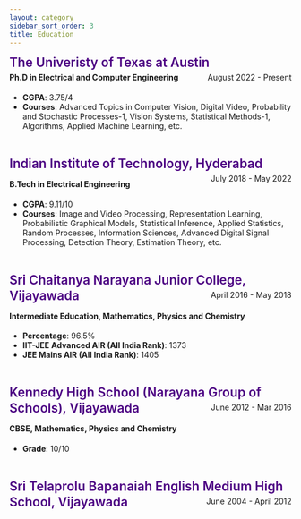 ```yaml
---
layout: category
sidebar_sort_order: 3
title: Education
---
```


<!-- Content of Work-Experience Page -->
<div markdown=1>
<p></p>
<span style="font-size: 1.40rem; font-weight: 600; color:Indigo; line-height: 1.25; margin-top: 1rem; margin-bottom: 0.5rem;"> The Univeristy of Texas at Austin </span><span style="float: right; line-height: 1.25; margin-top: 0.25rem; margin-bottom: 0.5rem;">August 2022 - Present</span>
<h4 style="margin-top:0.25rem">Ph.D in Electrical and Computer Engineering</h4>
<ul>
<li><strong>CGPA</strong>: 3.75/4</li>
<li><strong>Courses</strong>: Advanced Topics in Computer Vision, Digital Video, Probability and Stochastic Processes-1, Vision Systems, Statistical Methods-1, Algorithms, Applied Machine Learning, etc.</li>
</ul>
<br>

<span style="font-size: 1.40rem; font-weight: 600; color:Indigo; line-height: 1.25; margin-top: 1rem; margin-bottom: 0.5rem;"> Indian Institute of Technology, Hyderabad </span><span style="float: right; line-height: 1.25; margin-top: 0.25rem; margin-bottom: 0.5rem;">July 2018 - May 2022</span>
<h4 style="margin-top:0.25rem">B.Tech in Electrical Engineering</h4>
<ul>
<li><strong>CGPA</strong>: 9.11/10</li>
<li><strong>Courses</strong>: Image and Video Processing, Representation Learning, Probabilistic Graphical Models, Statistical Inference, Applied Statistics, Random Processes, Information Sciences, Advanced Digital Signal Processing, Detection Theory, Estimation Theory, etc.</li>
</ul>
<br>

<span style="font-size: 1.40rem; font-weight: 600; color:Indigo; line-height: 1.25; margin-top: 1rem; margin-bottom: 0.5rem;"> Sri Chaitanya Narayana Junior College, Vijayawada </span><span style="float: right; line-height: 1.25; margin-top: 0.25rem; margin-bottom: 0.5rem;">April 2016 - May 2018</span>
<h4 style="margin-top:0.25rem">Intermediate Education, Mathematics, Physics and Chemistry</h4>
<ul>
<li><strong>Percentage</strong>: 96.5%</li>
<li><strong>IIT-JEE Advanced AIR (All India Rank)</strong>: 1373</li>
<li><strong>JEE Mains AIR (All India Rank)</strong>: 1405</li>
</ul>
<br>

<span style="font-size: 1.40rem; font-weight: 600; color:Indigo; line-height: 1.25; margin-top: 1rem; margin-bottom: 0.5rem;"> Kennedy High School (Narayana Group of Schools), Vijayawada </span><span style="float: right; line-height: 1.25; margin-top: 0.25rem; margin-bottom: 0.5rem;">June 2012 - Mar 2016</span>
<h4 style="margin-top:0.25rem">CBSE, Mathematics, Physics and Chemistry</h4>
<ul>
<li><strong>Grade</strong>: 10/10</li>
</ul>
<br>

<span style="font-size: 1.40rem; font-weight: 600; color:Indigo; line-height: 1.25; margin-top: 1rem; margin-bottom: 0.5rem;">Sri Telaprolu Bapanaiah English Medium High School, Vijayawada </span><span style="float: right; line-height: 1.25; margin-top: 0.25rem; margin-bottom: 0.5rem;">June 2004 - April 2012</span>
<br>